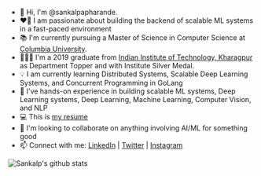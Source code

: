 - 👋 Hi, I'm @sankalpapharande.
- ❤️‍🔥 I am passionate about building the backend of scalable ML systems in a fast-paced environment
- 📚 I'm currently pursuing a Master of Science in Computer Science at [Columbia University](https://www.columbia.edu/).
- 👨🏻‍🎓 I'm a 2019 graduate from [Indian Institute of Technology, Kharagpur](https://en.wikipedia.org/wiki/IIT_Kharagpur) as Department Topper and with Institute Silver Medal. 
- 💡 I am currently learning Distributed Systems, Scalable Deep Learning Systems, and Concurrent Programming in GoLang
- 🌱 I've hands-on experience in building scalable ML systems, Deep Learning systems, Deep Learning, Machine Learning, Computer Vision, and NLP  
- 💻 This is [my resume](https://drive.google.com/file/d/142aVJoFa6kdRozFWTZFjIRzPFv0p2kRw/view?usp=sharing)
- 💞️ I'm looking to collaborate on anything involving AI/ML for something good
- 📫 Connect with me: [LinkedIn](https://www.linkedin.com/in/sankalpapharande/) | [Twitter](https://twitter.com/sankalp_1501)  | [Instagram](https://www.instagram.com/spaceboy_._/)

![Sankalp's github stats](https://github-readme-stats.vercel.app/api?username=sankalpapharande)


<!---
sankalpapharande/sankalpapharande is a ✨ special ✨ repository because its `README.md` (this file) appears on your GitHub profile.
You can click the Preview link to take a look at your changes.
--->
